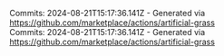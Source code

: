 Commits: 2024-08-21T15:17:36.141Z - Generated via https://github.com/marketplace/actions/artificial-grass
<br>
Commits: 2024-08-21T15:17:36.141Z - Generated via https://github.com/marketplace/actions/artificial-grass
<br>
